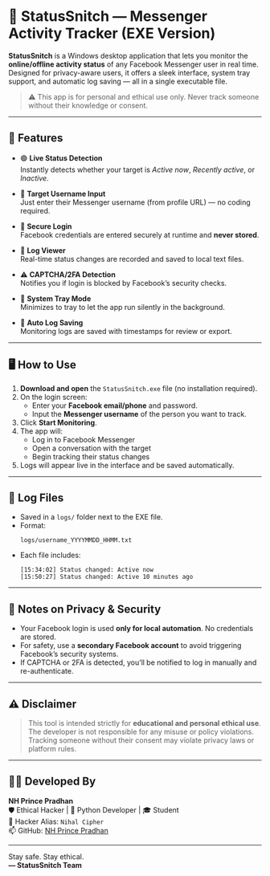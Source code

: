 # 📡 StatusSnitch — Messenger Activity Tracker (EXE Version)

**StatusSnitch** is a Windows desktop application that lets you monitor the **online/offline activity status** of any Facebook Messenger user in real time. Designed for privacy-aware users, it offers a sleek interface, system tray support, and automatic log saving — all in a single executable file.

> ⚠️ This app is for personal and ethical use only. Never track someone without their knowledge or consent.

---

## 🧩 Features

- 🟢 **Live Status Detection**  
  Instantly detects whether your target is *Active now*, *Recently active*, or *Inactive*.

- 🎯 **Target Username Input**  
  Just enter their Messenger username (from profile URL) — no coding required.

- 🔐 **Secure Login**  
  Facebook credentials are entered securely at runtime and **never stored**.

- 🧾 **Log Viewer**  
  Real-time status changes are recorded and saved to local text files.

- ⚠️ **CAPTCHA/2FA Detection**  
  Notifies you if login is blocked by Facebook’s security checks.

- 🛑 **System Tray Mode**  
  Minimizes to tray to let the app run silently in the background.

- 💾 **Auto Log Saving**  
  Monitoring logs are saved with timestamps for review or export.

---

## 🖥️ How to Use

1. **Download and open** the `StatusSnitch.exe` file (no installation required).
2. On the login screen:
   - Enter your **Facebook email/phone** and password.
   - Input the **Messenger username** of the person you want to track.
3. Click **Start Monitoring**.
4. The app will:
   - Log in to Facebook Messenger
   - Open a conversation with the target
   - Begin tracking their status changes
5. Logs will appear live in the interface and be saved automatically.

---

## 📁 Log Files

- Saved in a `logs/` folder next to the EXE file.
- Format:
  ```
  logs/username_YYYYMMDD_HHMM.txt
  ```
- Each file includes:
  ```
  [15:34:02] Status changed: Active now
  [15:50:27] Status changed: Active 10 minutes ago
  ```

---

## 🔐 Notes on Privacy & Security

- Your Facebook login is used **only for local automation**. No credentials are stored.
- For safety, use a **secondary Facebook account** to avoid triggering Facebook’s security systems.
- If CAPTCHA or 2FA is detected, you’ll be notified to log in manually and re-authenticate.

---

## ⚠️ Disclaimer

> This tool is intended strictly for **educational and personal ethical use**.  
> The developer is not responsible for any misuse or policy violations.  
> Tracking someone without their consent may violate privacy laws or platform rules.

---

## 🧑‍💻 Developed By

**NH Prince Pradhan**  
🛡️ Ethical Hacker | 🐍 Python Developer | 🎓 Student  
🔐 Hacker Alias: `Nihal Cipher`  
📫 GitHub: [NH Prince Pradhan](https://github.com/nhprince)

---

Stay safe. Stay ethical.  
**— StatusSnitch Team**
